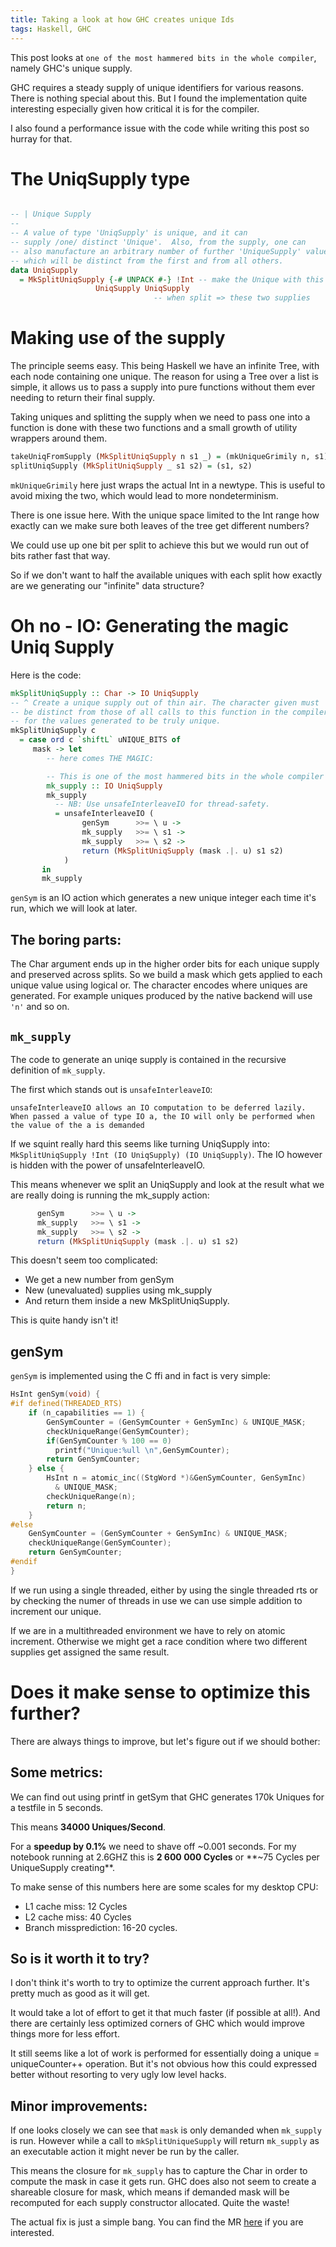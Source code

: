 ```yaml
---
title: Taking a look at how GHC creates unique Ids
tags: Haskell, GHC
---
```


This post looks at `one of the most hammered bits in the whole compiler`, namely GHC's unique supply.

GHC requires a steady supply of unique identifiers for various reasons.
There is nothing special about this. But I found the implementation quite interesting especially given how
critical it is for the compiler.

I also found a performance issue with the code while writing this post so hurray for that.

# The UniqSupply type

```haskell

-- | Unique Supply
--
-- A value of type 'UniqSupply' is unique, and it can
-- supply /one/ distinct 'Unique'.  Also, from the supply, one can
-- also manufacture an arbitrary number of further 'UniqueSupply' values,
-- which will be distinct from the first and from all others.
data UniqSupply
  = MkSplitUniqSupply {-# UNPACK #-} !Int -- make the Unique with this
                   UniqSupply UniqSupply
                                -- when split => these two supplies
```

# Making use of the supply

The principle seems easy. This being Haskell we have an infinite Tree, with
each node containing one unique.
The reason for using a Tree over a list is simple, it allows us to pass a supply
into pure functions without them ever needing to return their final supply.

Taking uniques and splitting the supply when we need to pass one into a function
is done with these two functions and a small growth of utility wrappers around them.

```haskell
takeUniqFromSupply (MkSplitUniqSupply n s1 _) = (mkUniqueGrimily n, s1)
splitUniqSupply (MkSplitUniqSupply _ s1 s2) = (s1, s2)
```

`mkUniqueGrimily` here just wraps the actual Int in a newtype.
This is useful to avoid mixing the two, which would lead to more nondeterminism.

There is one issue here. With the unique space limited to the Int range how exactly
can we make sure both leaves of the tree get different numbers?

We could use up one bit per split to achieve this but we would run out of bits rather fast that way.

So if we don't want to half the available uniques with each split how exactly
are we generating our "infinite" data structure?


# Oh no - IO: Generating the magic Uniq Supply

Here is the code:

```haskell
mkSplitUniqSupply :: Char -> IO UniqSupply
-- ^ Create a unique supply out of thin air. The character given must
-- be distinct from those of all calls to this function in the compiler
-- for the values generated to be truly unique.
mkSplitUniqSupply c
  = case ord c `shiftL` uNIQUE_BITS of
     mask -> let
        -- here comes THE MAGIC:

        -- This is one of the most hammered bits in the whole compiler
        mk_supply :: IO UniqSupply
        mk_supply
          -- NB: Use unsafeInterleaveIO for thread-safety.
          = unsafeInterleaveIO (
                genSym      >>= \ u ->
                mk_supply   >>= \ s1 ->
                mk_supply   >>= \ s2 ->
                return (MkSplitUniqSupply (mask .|. u) s1 s2)
            )
       in
       mk_supply
```

`genSym` is an IO action which generates a new unique integer each time it's run, which we will look at later.


## The boring parts:

The Char argument ends up in the higher order bits for each unique supply and preserved across splits.
So we build a mask which gets applied to each unique value using logical or.
The character encodes where uniques are generated. For example uniques produced by the native backend will use `'n'` and so on.

## `mk_supply`

The code to generate an uniqe supply is contained in the recursive definition of `mk_supply`.

The first which stands out is `unsafeInterleaveIO`:

`unsafeInterleaveIO allows an IO computation to be deferred lazily. When passed a value of type IO a, the IO will only be performed when the value of the a is demanded`

If we squint really hard this seems like turning UniqSupply into: `MkSplitUniqSupply !Int (IO UniqSupply) (IO UniqSupply)`.
The IO however is hidden with the power of unsafeInterleaveIO.

This means whenever we split an UniqSupply and look at the result what we are really doing is running the mk_supply action:

```haskell
      genSym      >>= \ u ->
      mk_supply   >>= \ s1 ->
      mk_supply   >>= \ s2 ->
      return (MkSplitUniqSupply (mask .|. u) s1 s2)
  ```

This doesn't seem too complicated:

* We get a new number from genSym
* New (unevaluated) supplies using mk_supply
* And return them inside a new MkSplitUniqSupply.

This is quite handy isn't it!

## genSym

`genSym` is implemented using the C ffi and in fact is very simple:

```C
HsInt genSym(void) {
#if defined(THREADED_RTS)
    if (n_capabilities == 1) {
        GenSymCounter = (GenSymCounter + GenSymInc) & UNIQUE_MASK;
        checkUniqueRange(GenSymCounter);
        if(GenSymCounter % 100 == 0)
          printf("Unique:%ull \n",GenSymCounter);
        return GenSymCounter;
    } else {
        HsInt n = atomic_inc((StgWord *)&GenSymCounter, GenSymInc)
          & UNIQUE_MASK;
        checkUniqueRange(n);
        return n;
    }
#else
    GenSymCounter = (GenSymCounter + GenSymInc) & UNIQUE_MASK;
    checkUniqueRange(GenSymCounter);
    return GenSymCounter;
#endif
}
```

If we run using a single threaded, either by using the single threaded rts or
by checking the numer of threads in use we can use simple addition to increment our unique.

If we are in a multithreaded environment we have to rely on atomic increment.
Otherwise we might get a race condition where two different supplies get assigned the same result.

# Does it make sense to optimize this further?

There are always things to improve, but let's figure out if we should bother:

## Some metrics:

We can find out using printf in getSym that GHC generates 170k Uniques for a testfile in 5 seconds.

This means **34000 Uniques/Second**.

For a **speedup by 0.1%** we need to shave off ~0.001 seconds. For my notebook running at 2.6GHZ this is **2 600 000 Cycles** or
**~75 Cycles per UniqueSupply creating**.

To make sense of this numbers here are some scales for my desktop CPU:

* L1 cache miss: 12 Cycles
* L2 cache miss: 40 Cycles
* Branch missprediction: 16-20 cycles.

## So is it worth it to try?

I don't think it's worth to try to optimize the current approach further. It's pretty much as good as it will get.

It would take a lot of effort to get it that much faster (if possible at all!).
And there are certainly less optimized corners of GHC which would improve things more for less effort.

It still seems like a lot of work is performed for essentially doing a unique = uniqueCounter++ operation.
But it's not obvious how this could expressed better without resorting to very ugly low level hacks.

## Minor improvements:

If one looks closely we can see that `mask` is only demanded when `mk_supply` is run. However while a call to `mkSplitUniqueSupply`
will return `mk_supply` as an executable action it might never be run by the caller.

This means the closure for `mk_supply` has to capture the Char in order to compute the mask in case it gets run. 
GHC does also not seem to create a shareable closure for mask, which means if demanded mask will be recomputed for each
supply constructor allocated. Quite the waste!

The actual fix is just a simple bang. You can find the MR [here](https://gitlab.haskell.org/ghc/ghc/merge_requests/1229#) if you are interested.
